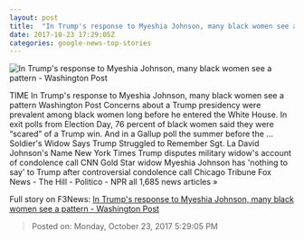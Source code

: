 ```yaml
---
layout: post
title:  "In Trump's response to Myeshia Johnson, many black women see a pattern - Washington Post"
date: 2017-10-23 17:29:05Z
categories: google-news-top-stories
---
```


![In Trump's response to Myeshia Johnson, many black women see a pattern - Washington Post](https://img.washingtonpost.com/rf/image_1484w/2010-2019/Wires/Images/2017-10-23/Reuters/2017-10-23T153221Z_149874280_RC19004C5000_RTRMADP_3_NIGER-USA-TRUMP.jpg?t=20170517)

TIME In Trump's response to Myeshia Johnson, many black women see a pattern Washington Post Concerns about a Trump presidency were prevalent among black women long before he entered the White House. In exit polls from Election Day, 76 percent of black women said they were “scared” of a Trump win. And in a Gallup poll the summer before the ... Soldier's Widow Says Trump Struggled to Remember Sgt. La David Johnson's Name New York Times Trump disputes military widow's account of condolence call CNN Gold Star widow Myeshia Johnson has 'nothing to say' to Trump after controversial condolence call Chicago Tribune Fox News - The Hill - Politico - NPR all 1,685 news articles »


Full story on F3News: [In Trump's response to Myeshia Johnson, many black women see a pattern - Washington Post](http://www.f3nws.com/n/VUUUVE)

> Posted on: Monday, October 23, 2017 5:29:05 PM
